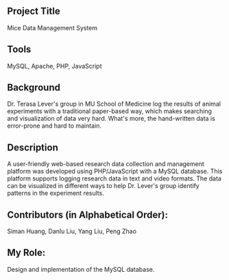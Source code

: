 ## Project Title 

Mice Data Management System

## Tools 

MySQL, Apache, PHP, JavaScript

## Background

Dr. Terasa Lever's group in MU School of Medicine log the results of animal experiments with a traditional paper-based way, which makes searching and visualization of data very hard. What's more, the hand-written data is error-prone and hard to maintain. 

## Description

A user-friendly web-based research data collection and management platform was developed using PHP/JavaScript with a MySQL database. This platform supports logging research data in text and video formats. The data can be visualized in different ways to help Dr. Lever's group identify patterns in the experiment results.  

## Contributors (in Alphabetical Order):

Siman Huang, Danlu Liu, Yang Liu, Peng Zhao

## My Role: 

Design and implementation of the MySQL database.

